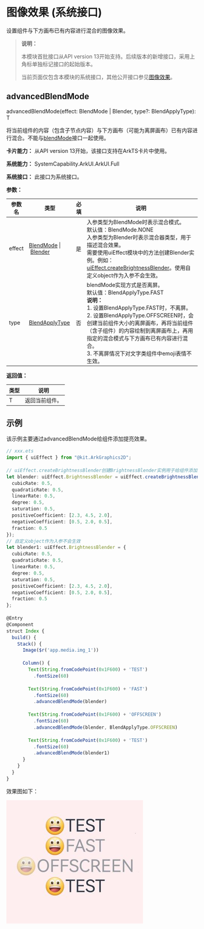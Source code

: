 # 图像效果 (系统接口)

设置组件与下方画布已有内容进行混合的图像效果。

> **说明：**
>
> 本模块首批接口从API version 13开始支持。后续版本的新增接口，采用上角标单独标记接口的起始版本。
>
> 当前页面仅包含本模块的系统接口，其他公开接口参见[图像效果](ts-universal-attributes-image-effect.md)。

## advancedBlendMode

advancedBlendMode(effect: BlendMode | Blender, type?: BlendApplyType): T

将当前组件的内容（包含子节点内容）与下方画布（可能为离屏画布）已有内容进行混合。不能与[blendMode](ts-universal-attributes-image-effect.md#blendmode11)接口一起使用。

**卡片能力：** 从API version 13开始，该接口支持在ArkTS卡片中使用。

**系统能力：** SystemCapability.ArkUI.ArkUI.Full

**系统接口：** 此接口为系统接口。

**参数：** 

| 参数名 | 类型                            | 必填 | 说明                                                         |
| ------ | ------------------------------- | ---- | ------------------------------------------------------------ |
| effect  | [BlendMode](ts-universal-attributes-image-effect.md#blendmode11枚举说明)&nbsp;\|&nbsp;[Blender](../../apis-arkgraphics2d/js-apis-uiEffect-sys.md#blender13)  | 是   | 入参类型为BlendMode时表示混合模式。<br/>默认值：BlendMode.NONE <br/>入参类型为Blender时表示混合器类型，用于描述混合效果。<br/>需要使用uiEffect模块中的方法创建Blender实例。例如：[uiEffect.createBrightnessBlender](../../apis-arkgraphics2d/js-apis-uiEffect-sys.md#uieffectcreatebrightnessblender)。使用自定义object作为入参不会生效。  |
| type   | [BlendApplyType](ts-universal-attributes-image-effect.md#blendapplytype11)  |    否    | blendMode实现方式是否离屏。<br/>默认值：BlendApplyType.FAST<br/>**说明：**<br/>1. 设置BlendApplyType.FAST时，不离屏。<br/>2. 设置BlendApplyType.OFFSCREEN时，会创建当前组件大小的离屏画布，再将当前组件（含子组件）的内容绘制到离屏画布上，再用指定的混合模式与下方画布已有内容进行混合。<br/>3. 不离屏情况下对文字类组件中emoji表情不生效。     |

**返回值：**

| 类型 | 说明 |
| -------- | -------- |
| T | 返回当前组件。 |

## 示例

该示例主要通过advancedBlendMode给组件添加提亮效果。

```ts
// xxx.ets
import { uiEffect } from "@kit.ArkGraphics2D";

// uiEffect.createBrightnessBlender创建BrightnessBlender实例用于给组件添加提亮效果
let blender: uiEffect.BrightnessBlender = uiEffect.createBrightnessBlender({
  cubicRate: 0.5,
  quadraticRate: 0.5,
  linearRate: 0.5,
  degree: 0.5,
  saturation: 0.5,
  positiveCoefficient: [2.3, 4.5, 2.0],
  negativeCoefficient: [0.5, 2.0, 0.5],
  fraction: 0.5
});
// 自定义object作为入参不会生效
let blender1: uiEffect.BrightnessBlender = {
  cubicRate: 0.5,
  quadraticRate: 0.5,
  linearRate: 0.5,
  degree: 0.5,
  saturation: 0.5,
  positiveCoefficient: [2.3, 4.5, 2.0],
  negativeCoefficient: [0.5, 2.0, 0.5],
  fraction: 0.5
};

@Entry
@Component
struct Index {
  build() {
    Stack() {
      Image($r('app.media.img_1'))

      Column() {
        Text(String.fromCodePoint(0x1F600) + 'TEST')
          .fontSize(60)

        Text(String.fromCodePoint(0x1F600) + 'FAST')
          .fontSize(60)
          .advancedBlendMode(blender)

        Text(String.fromCodePoint(0x1F600) + 'OFFSCREEN')
          .fontSize(60)
          .advancedBlendMode(blender, BlendApplyType.OFFSCREEN)

        Text(String.fromCodePoint(0x1F600) + 'TEST')
          .fontSize(60)
          .advancedBlendMode(blender1)
      }
    }
  }
}
```

效果图如下：

![advancedBlendMode](figures/advancedBlendMode.jpg)